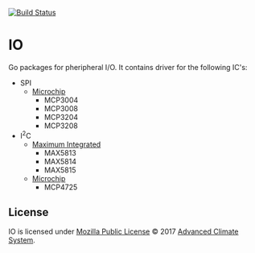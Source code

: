 [![Build Status](https://travis-ci.org/AdvancedClimateSystems/io.svg?branch=master)](https://travis-ci.org/AdvancedClimateSystems/io)

# IO

Go packages for pheripheral I/O. It contains driver for the following IC's:

* SPI
    * [Microchip][spi/microchip]
        * MCP3004
        * MCP3008
        * MCP3204
        * MCP3208
* I<sup>2</sup>C
    * [Maximum Integrated][i2c/max]
        * MAX5813
        * MAX5814
        * MAX5815
    * [Microchip][i2c/microchip]
        * MCP4725

## License

IO is licensed under [Mozilla Public License][mpl] © 2017 [Advanced Climate
System][acs].

[acs]: http://advancedclimate.nl
[mpl]: LICENSE
[i2c/max]: https://godoc.org/github.com/AdvancedClimateSystems/io/i2c/max
[i2c/microchip]: https://godoc.org/github.com/AdvancedClimateSystems/io/i2c/microchip
[spi/microchip]: https://godoc.org/github.com/AdvancedClimateSystems/io/spi/microchip
